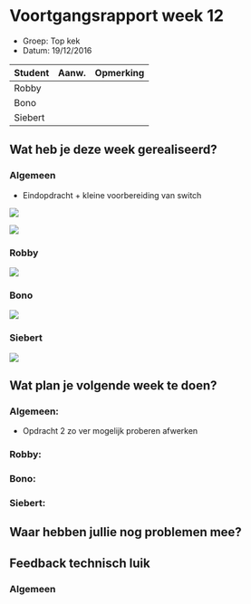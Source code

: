 # Voortgangsrapport week 12

* Groep: Top kek
* Datum: 19/12/2016

| Student  | Aanw. | Opmerking |
| :---     | :---  | :---      |
| Robby |       |           |
| Bono |       |           |
| Siebert |       |           |


## Wat heb je deze week gerealiseerd?

### Algemeen

* Eindopdracht + kleine voorbereiding van switch


![](https://i.gyazo.com/d3fab8afe6be8e97ba515d6d2b850f19.png)

![](https://i.gyazo.com/51cb6ec74d6bee8cd6d1e304a30732d4.png)

### Robby

![](https://i.gyazo.com/8e9410c574eabc03b1355d50f38abfb7.png)

### Bono

![](https://i.gyazo.com/1e1492fc134cfee518dcc00138a9ea79.png)

### Siebert

![](https://i.gyazo.com/db0c1484a0b281824bce352bb164e085.png)


## Wat plan je volgende week te doen?


### Algemeen:

* Opdracht 2 zo ver mogelijk proberen afwerken

### Robby: 


### Bono: 



### Siebert: 

## Waar hebben jullie nog problemen mee?


## Feedback technisch luik

### Algemeen


